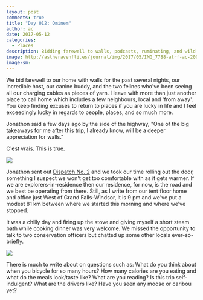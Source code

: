 ```yaml
---
layout: post
comments: true
title: "Day 012: Ominem"
author: ac
date: 2017-05-12
categories:
  - Places
description: Bidding farewell to walls, podcasts, ruminating, and wild camping.
image: http://astheravenfli.es/journal/img/2017/05/IMG_7788-atrf-ac-2000-web.jpg
image-sm:
---
```


We bid farewell to our home with walls for the past several nights, our incredible host, our canine buddy, and the two felines who've been seeing all our charging cables as pieces of yarn. I leave with more than just another place to call home which includes a few neighbours, local and 'from away'. You keep finding excuses to return to places if you are lucky in life and I feel exceedingly lucky in regards to people, places, and so much more.

Jonathon said a few days ago by the side of the highway, "One of the big takeaways for me after this trip, I already know, will be a deeper appreciation for walls."

C'est vrais. This is true.

<img src="http://astheravenfli.es/journal/img/2017/05/IMG_7784-atrf-ac-2000-web.jpg">

Jonathon sent out [Dispatch No. 2]() and we took our time rolling out the door, something I suspect we won't get too comfortable with as it gets warmer. If we are explorers-in-residence then our residence, for now, is the road and we best be operating from there. Still, as I write from our tent floor home and office just West of Grand Falls-Windsor, it is 9 pm and we've put a modest 81 km between where we started this morning and where we've stopped.

It was a chilly day and firing up the stove and giving myself a short steam bath while cooking dinner was very welcome. We missed the opportunity to talk to two conservation officers but chatted up some other locals ever-so-briefly. 

<img src="http://astheravenfli.es/journal/img/2017/05/IMG_1460-atrf-jcr-2000-web.jpg">

There is much to write about on questions such as:
What do you think about when you bicycle for so many hours?
How many calories are you eating and what do the meals look/taste like? 
What are you reading? 
Is this trip self-indulgent?
What are the drivers like?
Have you seen any moose or caribou yet?

